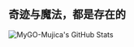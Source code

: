 ## 奇迹与魔法，都是存在的

![MyGO-Mujica's GitHub Stats](https://github-readme-stats.vercel.app/api?username=MyGO-Mujica)

